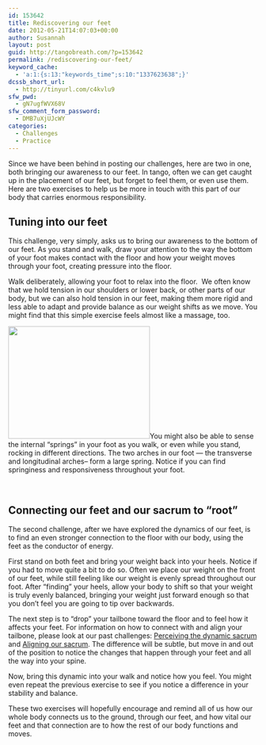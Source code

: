 ```yaml
---
id: 153642
title: Rediscovering our feet
date: 2012-05-21T14:07:03+00:00
author: Susannah
layout: post
guid: http://tangobreath.com/?p=153642
permalink: /rediscovering-our-feet/
keyword_cache:
  - 'a:1:{s:13:"keywords_time";s:10:"1337623638";}'
dcssb_short_url:
  - http://tinyurl.com/c4kvlu9
sfw_pwd:
  - gN7ugfWVX68V
sfw_comment_form_password:
  - DMB7uXjUJcWY
categories:
  - Challenges
  - Practice
---
```

Since we have been behind in posting our challenges, here are two in one, both bringing our awareness to our feet. In tango, often we can get caught up in the placement of our feet, but forget to feel them, or even use them. Here are two exercises to help us be more in touch with this part of our body that carries enormous responsibility.

<!--more-->

## Tuning into our feet

This challenge, very simply, asks us to bring our awareness to the bottom of our feet. As you stand and walk, draw your attention to the way the bottom of your foot makes contact with the floor and how your weight moves through your foot, creating pressure into the floor.

Walk deliberately, allowing your foot to relax into the floor.  We often know that we hold tension in our shoulders or lower back, or other parts of our body, but we can also hold tension in our feet, making them more rigid and less able to adapt and provide balance as our weight shifts as we move. You might find that this simple exercise feels almost like a massage, too.

[<img class="alignleft size-full wp-image-153669" title="foot arches" alt="" src="http://tangobreath.com/wp-content/uploads/2012/05/foot-arches.gif" width="286" height="227" />](http://tangobreath.com/wp-content/uploads/2012/05/foot-arches.gif)You might also be able to sense the internal &#8220;springs&#8221; in your foot as you walk, or even while you stand, rocking in different directions. The two arches in our foot &#8212; the transverse and longitudinal arches&#8211; form a large spring. Notice if you can find springiness and responsiveness throughout your foot.

&nbsp;

## Connecting our feet and our sacrum to &#8220;root&#8221;

The second challenge, after we have explored the dynamics of our feet, is to find an even stronger connection to the floor with our body, using the feet as the conductor of energy.

First stand on both feet and bring your weight back into your heels. Notice if you had to move quite a bit to do so. Often we place our weight on the front of our feet, while still feeling like our weight is evenly spread throughout our foot. After &#8220;finding&#8221; your heels, allow your body to shift so that your weight is truly evenly balanced, bringing your weight just forward enough so that you don&#8217;t feel you are going to tip over backwards.

The next step is to &#8220;drop&#8221; your tailbone toward the floor and to feel how it affects your feet. For information on how to connect with and align your tailbone, please look at our past challenges: <a title="Perceiving the dynamic sacrum" href="http://tangobreath.com/perceiving-the-dynamic-sacrum-2/" target="_blank">Perceiving the dynamic sacrum</a> and <a title="Aligning our sacrum" href="http://tangobreath.com/aligning-our-sacrum/" target="_blank">Aligning our sacrum</a>. The difference will be subtle, but move in and out of the position to notice the changes that happen through your feet and all the way into your spine.

Now, bring this dynamic into your walk and notice how you feel. You might even repeat the previous exercise to see if you notice a difference in your stability and balance.

These two exercises will hopefully encourage and remind all of us how our whole body connects us to the ground, through our feet, and how vital our feet and that connection are to how the rest of our body functions and moves.

&nbsp;
